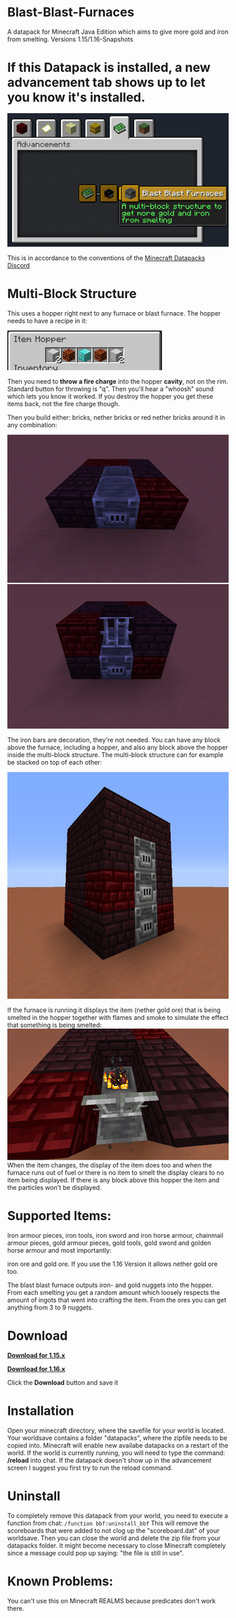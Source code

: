 # Blast-Blast-Furnaces
A datapack for Minecraft Java Edition which aims to give more gold and iron from smelting. Versions 1.15/1.16-Snapshots

# If this Datapack is installed, a new advancement tab shows up to let you know it's installed.

![Tab](https://github.com/Elemend/Blast-Blast-Furnaces/blob/master/Pictures/2020-03-25_21.13.06.png)

This is in accordance to the conventions of the [Minecraft Datapacks Discord](https://discord.gg/56ySADc)

# Multi-Block Structure

This uses a hopper right next to any furnace or blast furnace. The hopper needs to have a recipe in it:

![Tab](https://github.com/Elemend/Blast-Blast-Furnaces/blob/master/Pictures/2020-03-26_17.55.19.png)

Then you need to **throw a fire charge** into the hopper **cavity**, not on the rim. Standard button for throwing is "q". Then you'll hear a "whoosh" sound which lets you know it worked. If you destroy the hopper you get these items back, not the fire charge though.

Then you build either: bricks, nether bricks or red nether bricks around it in any combination:

![Tab](https://github.com/Elemend/Blast-Blast-Furnaces/blob/master/Pictures/2020-03-25_21.10.15.png)
![Tab](https://github.com/Elemend/Blast-Blast-Furnaces/blob/master/Pictures/2020-03-25_21.10.57.png)

The iron bars are decoration, they're not needed. You can have any block above the furnace, including a hopper, and also any block above the hopper inside the multi-block structure.
The multi-block structure can for example be stacked on top of each other:

![Tab](https://github.com/Elemend/Blast-Blast-Furnaces/blob/master/Pictures/2020-03-26_18.09.31.png)

If the furnace is running it displays the item (nether gold ore) that is being smelted in the hopper together with flames and smoke to simulate the effect that something is being smelted:
![Tab](https://github.com/Elemend/Blast-Blast-Furnaces/blob/master/Pictures/2020-03-26_17.41.02.png)
When the item changes, the display of the item does too and when the furnace runs out of fuel or there is no item to smelt the display clears to no item being displayed. If there is any block above this hopper the item and the particles won't be displayed.


# Supported Items:

Iron armour pieces, iron tools, iron sword and iron horse armour, 
chainmail armour pieces, 
gold armour pieces, gold tools, gold sword and golden horse armour
and most importantly:

iron ore and gold ore.
If you use the 1.16 Version it allows nether gold ore too.

The blast blast furnace outputs iron- and gold nuggets into the hopper. From each smelting you get a random amount which loosely respects the amount of ingots that went into crafting the item. From the ores you can get anything from 3 to 9 nuggets.


# Download

[**Download for 1.15.x**](https://github.com/Elemend/Blast-Blast-Furnaces/blob/master/1.15/blast_blast_furnaces_1.15.zip)

[**Download for 1.16.x**](https://github.com/Elemend/Blast-Blast-Furnaces/blob/master/1.16/blast_blast_furnaces_1.16.zip)

Click the **Download** button and save it


# Installation

Open your minecraft directory, where the savefile for your world is located. Your worldsave contains a folder "datapacks", where the zipfile needs to be copied into. Minecraft will enable new availabe datapacks on a restart of the world. If the world is currently running, you will need to type the command: **/reload** into chat. If the datapack doesn't show up in the advancement screen I suggest you first try to run the reload command.

# Uninstall

To completely remove this datapack from your world, you need to execute a function from chat: `/function bbf:uninstall_bbf` 
This will remove the scoreboards that were added to not clog up the "scoreboard.dat" of your worldsave. Then you can close the world and delete the zip file from your datapacks folder. It might become necessary to close Minecraft completely since a message could pop up saying: "the file is still in use".

# Known Problems:

You can't use this on Minecraft REALMS because predicates don't work there.
